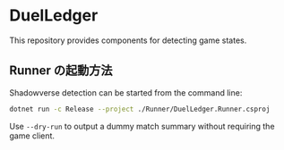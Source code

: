 # DuelLedger

This repository provides components for detecting game states.

## Runner の起動方法

Shadowverse detection can be started from the command line:

```bash
dotnet run -c Release --project ./Runner/DuelLedger.Runner.csproj
```

Use `--dry-run` to output a dummy match summary without requiring the game client.
